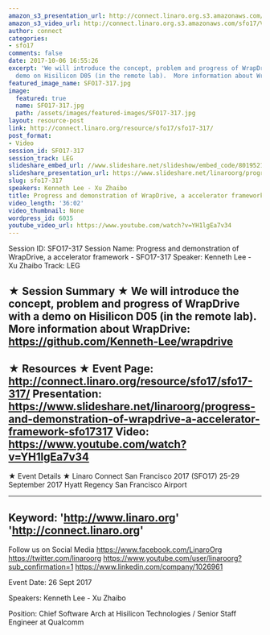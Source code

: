 ```yaml
---
amazon_s3_presentation_url: http://connect.linaro.org.s3.amazonaws.com/sfo17/Presentations/SFO17-317%20WrapDrive%20-%20A%20Common%20User%20Space%20Accelerator%20Framework%20-%20v0.7.pdf
amazon_s3_video_url: http://connect.linaro.org.s3.amazonaws.com/sfo17/Videos/SFO17-317%20Progress%20and%20demonstration%20of%20WrapDrive%2C%20an%20accelerator%20framework.mp4
author: connect
categories:
- sfo17
comments: false
date: 2017-10-06 16:55:26
excerpt: 'We will introduce the concept, problem and progress of WrapDrive with a
  demo on Hisilicon D05 (in the remote lab).  More information about WrapDrive: https://github.com/Kenneth-Lee/wrapdrive'
featured_image_name: SFO17-317.jpg
image:
  featured: true
  name: SFO17-317.jpg
  path: /assets/images/featured-images/SFO17-317.jpg
layout: resource-post
link: http://connect.linaro.org/resource/sfo17/sfo17-317/
post_format:
- Video
session_id: SFO17-317
session_track: LEG
slideshare_embed_url: //www.slideshare.net/slideshow/embed_code/80195217
slideshare_presentation_url: https://www.slideshare.net/linaroorg/progress-and-demonstration-of-wrapdrive-a-accelerator-framework-sfo17317
slug: sfo17-317
speakers: Kenneth Lee - Xu Zhaibo
title: Progress and demonstration of WrapDrive, a accelerator framework - SFO17-317
video_length: '36:02'
video_thumbnail: None
wordpress_id: 6035
youtube_video_url: https://www.youtube.com/watch?v=YH1lgEa7v34
---
```


Session ID: SFO17-317
Session Name: Progress and demonstration of WrapDrive, a accelerator framework - SFO17-317
Speaker: Kenneth Lee - Xu Zhaibo
Track: LEG


★ Session Summary ★
We will introduce the concept, problem and progress of WrapDrive with a demo on Hisilicon D05 (in the remote lab).  More information about WrapDrive: https://github.com/Kenneth-Lee/wrapdrive
---------------------------------------------------
★ Resources ★
Event Page: http://connect.linaro.org/resource/sfo17/sfo17-317/
Presentation: https://www.slideshare.net/linaroorg/progress-and-demonstration-of-wrapdrive-a-accelerator-framework-sfo17317
Video: https://www.youtube.com/watch?v=YH1lgEa7v34
 ---------------------------------------------------

★ Event Details ★
Linaro Connect San Francisco 2017 (SFO17)
25-29 September 2017
Hyatt Regency San Francisco Airport

---------------------------------------------------
Keyword: 
'http://www.linaro.org'
'http://connect.linaro.org'
---------------------------------------------------
Follow us on Social Media
https://www.facebook.com/LinaroOrg
https://twitter.com/linaroorg
https://www.youtube.com/user/linaroorg?sub_confirmation=1
https://www.linkedin.com/company/1026961

Event Date: 26 Sept 2017

Speakers: Kenneth Lee - Xu Zhaibo

Position: Chief Software Arch at Hisilicon Technologies /  Senior Staff Engineer at Qualcomm